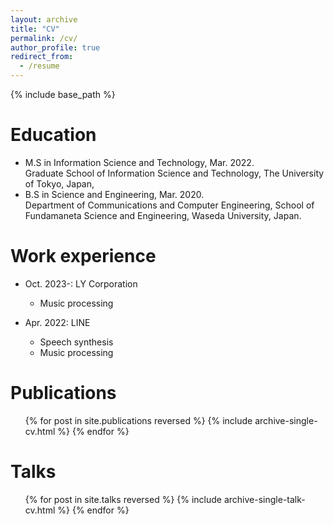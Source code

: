 ```yaml
---
layout: archive
title: "CV"
permalink: /cv/
author_profile: true
redirect_from:
  - /resume
---
```


{% include base_path %}

Education
======

- M.S in Information Science and Technology, Mar. 2022.<br>
  Graduate School of Information Science and Technology, The University of Tokyo, Japan,
- B.S in Science and Engineering, Mar. 2020.<br>
  Department of Communications and Computer Engineering, School of Fundamaneta Science and Engineering, Waseda University, Japan.

Work experience
======
- Oct. 2023-: LY Corporation
  - Music processing

- Apr. 2022: LINE
  - Speech synthesis
  - Music processing

Publications
======
  <ul>{% for post in site.publications reversed %}
    {% include archive-single-cv.html %}
  {% endfor %}</ul>
  
Talks
======
  <ul>{% for post in site.talks reversed %}
    {% include archive-single-talk-cv.html  %}
  {% endfor %}</ul>
